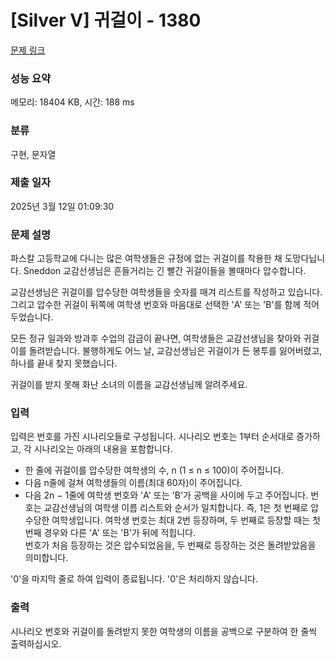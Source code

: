 # [Silver V] 귀걸이 - 1380 

[문제 링크](https://www.acmicpc.net/problem/1380) 

### 성능 요약

메모리: 18404 KB, 시간: 188 ms

### 분류

구현, 문자열

### 제출 일자

2025년 3월 12일 01:09:30

### 문제 설명

<p>파스칼 고등학교에 다니는 많은 여학생들은 규정에 없는 귀걸이를 착용한 채 도망다닙니다. Sneddon 교감선생님은 흔들거리는 긴 빨간 귀걸이들을 볼때마다 압수합니다.</p>

<p>교감선생님은 귀걸이를 압수당한 여학생들을 숫자를 매겨 리스트를 작성하고 있습니다. 그리고 압수한 귀걸이 뒤쪽에 여학생 번호와 마음대로 선택한 'A' 또는 'B'를 함께 적어두었습니다.</p>

<p>모든 정규 일과와 방과후 수업의 감금이 끝나면, 여학생들은 교감선생님을 찾아와 귀걸이를 돌려받습니다. 불행하게도 어느 날, 교감선생님은 귀걸이가 든 봉투를 잃어버렸고, 하나를 끝내 찾지 못했습니다.</p>

<p>귀걸이를 받지 못해 화난 소녀의 이름을 교감선생님께 알려주세요.</p>

### 입력 

 <p>입력은 번호를 가진 시나리오들로 구성됩니다. 시나리오 번호는 1부터 순서대로 증가하고, 각 시나리오는 아래의 내용을 포함합니다.</p>

<ul>
	<li>한 줄에 귀걸이를 압수당한 여학생의 수, n (1 ≤ n ≤ 100)이 주어집니다.</li>
	<li>다음 n줄에 걸쳐 여학생들의 이름(최대 60자)이 주어집니다.</li>
	<li>다음 2n − 1줄에 여학생 번호와 'A' 또는 'B'가 공백을 사이에 두고 주어집니다. 번호는 교감선생님의 여학생 이름 리스트와 순서가 일치합니다. 즉, 1은 첫 번째로 압수당한 여학생입니다. 여학생 번호는 최대 2번 등장하며, 두 번째로 등장할 때는 첫 번째 경우와 다른 'A' 또는 'B'가 뒤에 적힙니다.<br>
	번호가 처음 등장하는 것은 압수되었음을, 두 번째로 등장하는 것은 돌려받았음을 의미합니다.</li>
</ul>

<p>'0'을 마지막 줄로 하여 입력이 종료됩니다. '0'은 처리하지 않습니다.</p>

### 출력 

 <p>시나리오 번호와 귀걸이를 돌려받지 못한 여학생의 이름을 공백으로 구분하여 한 줄씩 출력하십시오.</p>

